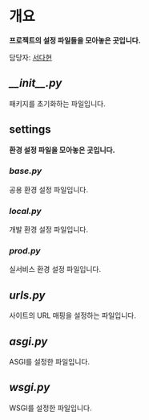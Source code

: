 # 개요
**프로젝트의 설정 파일들을 모아놓은 곳입니다.**

담당자: [서다현](https://github.com/DahyeonS)

## <i>\_\_init\_\_.py</i>
패키지를 초기화하는 파일입니다.

## settings
**환경 설정 파일을 모아놓은 곳입니다.**

### *base.py*
공용 환경 설정 파일입니다.

### *local.py*
개발 환경 설정 파일입니다.

### *prod.py*
실서비스 환경 설정 파일입니다.

## *urls.py*
사이트의 URL 매핑을 설정하는 파일입니다.

## *asgi.py*
ASGI를 설정한 파일입니다.

## *wsgi.py*
WSGI를 설정한 파일입니다.